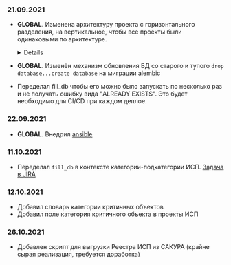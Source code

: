 ### 21.09.2021
-  **GLOBAL**. Изменена архитектуру проекта с горизонтального разделения, на вертикальное, чтобы все проекты были одинаковыми по архитектуре. 
    <details>
    
    ```
    Было:
    
    controllers
        ├── entity_1_controller
        ├── entity_2_controller
        └── entity_3_controller
         
    services
        ├── entity_1_service
        ├── entity_2_service
        └── entity_3_service
    ...
    
    Стало:
    
    entities:
        ├── entity_1
        |        ├── controller
        |        ├── service
        |        └── serializer
        ├── entity_2
        |        ├── controller
        |        ├── service
        |        └── serializer
        └── entity_3
                 ├── controller
                 ├── service
                 └── serializer
    ```
    
    </details> 
  

-  **GLOBAL**. Изменён механизм обновления БД со старого и тупого `drop database...create database` на миграции alembic  


- Переделал fill_db чтобы его можно было запускать по несколько раз и не получать ошибку вида "ALREADY EXISTS". Это будет необходимо для CI/CD при каждом деплое.

### 22.09.2021
-  **GLOBAL**. Внедрил [ansible](ansible)

### 11.10.2021
- Переделал `fill_db` в контексте категории-подкатегории ИСП. [Задача в JIRA](https://jira.rd.aorti.ru/browse/MKSBRYANS-334)

### 12.10.2021
- Добавил словарь категории критичных объектов 
- Добавил поле категория критичного объекта в проекты ИСП

### 26.10.2021
- Добавлен скрипт для выгрузки Реестра ИСП из САКУРА (крайне сырая реализация, требуется доработка)
